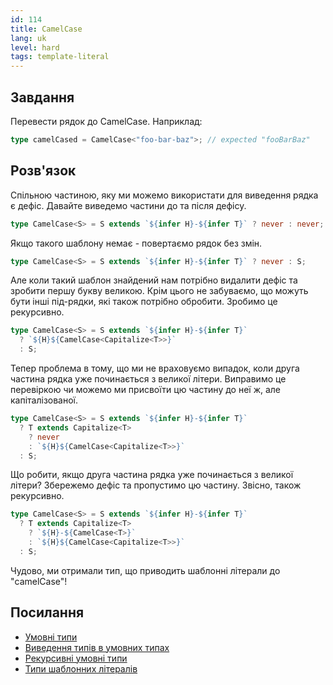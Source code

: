 ```yaml
---
id: 114
title: CamelCase
lang: uk
level: hard
tags: template-literal
---
```


## Завдання

Перевести рядок до CamelCase.
Наприклад:

```typescript
type camelCased = CamelCase<"foo-bar-baz">; // expected "fooBarBaz"
```

## Розв'язок

Спільною частиною, яку ми можемо використати для виведення рядка є дефіс.
Давайте виведемо частини до та після дефісу.

```typescript
type CamelCase<S> = S extends `${infer H}-${infer T}` ? never : never;
```

Якщо такого шаблону немає - повертаємо рядок без змін.

```typescript
type CamelCase<S> = S extends `${infer H}-${infer T}` ? never : S;
```

Але коли такий шаблон знайдений нам потрібно видалити дефіс та зробити першу букву великою.
Крім цього не забуваємо, що можуть бути інші під-рядки, які також потрібно обробити.
Зробимо це рекурсивно.

```typescript
type CamelCase<S> = S extends `${infer H}-${infer T}`
  ? `${H}${CamelCase<Capitalize<T>>}`
  : S;
```

Тепер проблема в тому, що ми не враховуємо випадок, коли друга частина рядка уже починається з великої літери.
Виправимо це перевіркою чи можемо ми присвоїти цю частину до неї ж, але капіталізованої.

```typescript
type CamelCase<S> = S extends `${infer H}-${infer T}`
  ? T extends Capitalize<T>
    ? never
    : `${H}${CamelCase<Capitalize<T>>}`
  : S;
```

Що робити, якщо друга частина рядка уже починається з великої літери?
Збережемо дефіс та пропустимо цю частину.
Звісно, також рекурсивно.

```typescript
type CamelCase<S> = S extends `${infer H}-${infer T}`
  ? T extends Capitalize<T>
    ? `${H}-${CamelCase<T>}`
    : `${H}${CamelCase<Capitalize<T>>}`
  : S;
```

Чудово, ми отримали тип, що приводить шаблонні літерали до "camelCase"!

## Посилання

- [Умовні типи](https://www.typescriptlang.org/docs/handbook/2/conditional-types.html)
- [Виведення типів в умовних типах](https://www.typescriptlang.org/docs/handbook/2/conditional-types.html#inferring-within-conditional-types)
- [Рекурсивні умовні типи](https://www.typescriptlang.org/docs/handbook/release-notes/typescript-4-1.html#recursive-conditional-types)
- [Типи шаблонних літералів](https://www.typescriptlang.org/docs/handbook/release-notes/typescript-4-1.html#template-literal-types)
